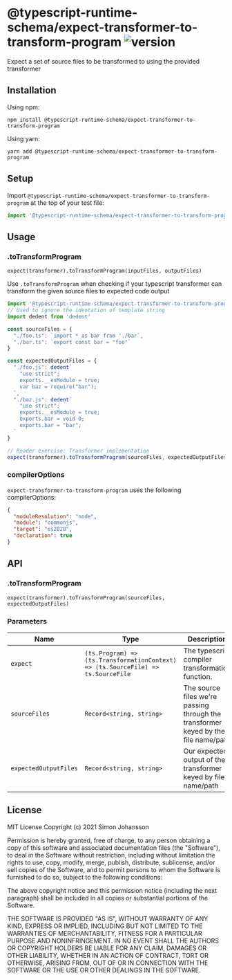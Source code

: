 # @typescript-runtime-schema/expect-transformer-to-transform-program ![version](https://badgen.net/badge/version/1.0.6/blue)
Expect a set of source files to be transformed to using the provided transformer

## Installation
Using npm:
```
npm install @typescript-runtime-schema/expect-transformer-to-transform-program
```
Using yarn:
```
yarn add @typescript-runtime-schema/expect-transformer-to-transform-program
```
## Setup

Import `@typescript-runtime-schema/expect-transformer-to-transform-program` at the top of your test file:

```js
import '@typescript-runtime-schema/expect-transformer-to-transform-program'
```
## Usage
### .toTransformProgram
`expect(transformer).toTransformProgram(inputFiles, outputFiles)`

Use `.toTransformProgram` when checking if your typescript transformer can transform the given source files to expected code output
```ts
import '@typescript-runtime-schema/expect-transformer-to-transform-program'
// Used to ignore the identation of template string
import dedent from 'dedent'

const sourceFiles = {
  "./foo.ts": `import * as bar from './bar`,
  "./bar.ts": `export const bar = "foo"`
}

const expectedOutputFiles = {
  "./foo.js": dedent`
    "use strict";
    exports.__esModule = true;
    var baz = require("bar");
  `,
  "./baz.js": dedent`
    "use strict";
    exports.__esModule = true;
    exports.bar = void 0;
    exports.bar = "bar";
  `
}

// Reader exercise: Transformer implementation
expect(transformer).toTransformProgram(sourceFiles, expectedOutputFiles)
```

### compilerOptions
`expect-transformer-to-transform-program` uses the following compilerOptions:
```json
{
  "moduleResolution": "node",
  "module": "commonjs",
  "target": "es2020",
  "declaration": true
}
```
## API
### .toTransformProgram
`expect(transformer).toTransformProgram(sourceFiles, expectedOutputFiles)`

### Parameters
Name | Type | Description
------ | ------ | ------ |
`expect` | `(ts.Program) => (ts.TransformationContext) => (ts.SourceFile) => ts.SourceFile` | The typescript compiler transformation function.
`sourceFiles` | `Record<string, string>` | The source files we're passing through the transformer keyed by the file name/path
`expectedOutputFiles` | `Record<string, string>` | Our expected output of the transformer keyed by file name/path
## License
MIT License Copyright (c) 2021 Simon Johansson

Permission is hereby granted, free of charge, to any person obtaining a copy of this software and associated documentation files (the "Software"), to deal in the Software without restriction, including without limitation the rights to use, copy, modify, merge, publish, distribute, sublicense, and/or sell copies of the Software, and to permit persons to whom the Software is furnished to do so, subject to the following conditions:

The above copyright notice and this permission notice (including the next paragraph) shall be included in all copies or substantial portions of the Software.

THE SOFTWARE IS PROVIDED "AS IS", WITHOUT WARRANTY OF ANY KIND, EXPRESS OR IMPLIED, INCLUDING BUT NOT LIMITED TO THE WARRANTIES OF MERCHANTABILITY, FITNESS FOR A PARTICULAR PURPOSE AND NONINFRINGEMENT. IN NO EVENT SHALL THE AUTHORS OR COPYRIGHT HOLDERS BE LIABLE FOR ANY CLAIM, DAMAGES OR OTHER LIABILITY, WHETHER IN AN ACTION OF CONTRACT, TORT OR OTHERWISE, ARISING FROM, OUT OF OR IN CONNECTION WITH THE SOFTWARE OR THE USE OR OTHER DEALINGS IN THE SOFTWARE.